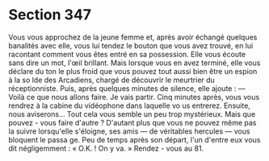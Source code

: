 # Section 347

Vous vous approchez de la jeune femme et, après avoir échangé
quelques banalités avec elle, vous lui tendez le bouton que vous
avez trouvé, en lui racontant comment vous êtes entré en sa
possession. Elle vous écoute sans dire un mot, l'œil brillant. Mais
lorsque vous en avez terminé, elle vous déclare du ton le plus
froid que vous pouvez tout aussi bien être un espion à la so lde
des Arcadiens, chargé de découvrir le meurtrier du
réceptionniste. Puis, après quelques minutes de silence, elle
ajoute : — Voilà ce que nous allons faire. Je vais partir. Cinq
minutes après, vous vous rendrez à la cabine du vidéophone dans
laquelle vo us entrerez. Ensuite, nous aviserons...
Tout cela vous semble un peu trop mystérieux. Mais que pouvez -
vous faire d'autre ? D'autant plus que vous ne pouvez même pas
la suivre lorsqu'elle s'éloigne, ses amis — de véritables hercules —
vous bloquent le passa ge. Peu de temps après son départ, l'un
d'entre eux vous dit négligemment : « O.K. ! On y va. » Rendez -
vous au 81.